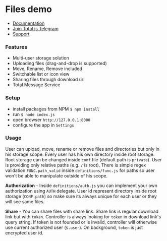 # Files demo

- [Documentation](https://docs.totaljs.com)
- [Join Total.js Telegram](https://t.me/totaljs)
- [Support](https://www.totaljs.com/support/)

### Features

- Multi-user storage solution
- Uploading files (drag-and-drop is supported)
- Move, Rename, Remove included
- Switchable list or icon view
- Sharing files through download url
- Total Message Service

### Setup

- install packages from NPM `$ npm install`
- run `$ node index.js`
- open browser `http://127.0.0.1:8000`
- configure the app in `Settings`

### Usage

User can upload, move, rename or remove files and directories but only in his storage scope. Every user has his own directory inside root storage. Root storage can be changed inside `conf` file (default path is `private`). User is providing only relative paths (e.g. `/` is root). There is simple regex validation `FUNC.path_valid` inside `definitions/func.js` for paths so user won't be able to manipulate outside of his scope.

**Authorization** - Inside `definitions/auth.js` you can implement your own authorization using `AUTH` delegate. User id represent directory inside root storage (`CONF.path`) so make sure its always unique for each user or they will see same files.

**Share** - You can share files with share link. Share link is regular download link but with `token`. Controller is always looking for `token` in download link's query string. If token is not founded or is invalid, controller will otherwise use current authorized user (`$.user`). On background, `token` is just encrypted user id.